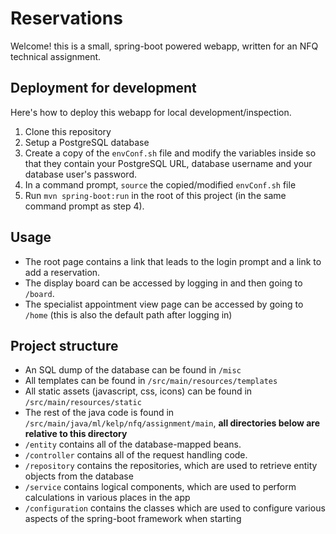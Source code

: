 # Reservations

Welcome! this is a small, spring-boot powered webapp, written for an NFQ technical assignment.

## Deployment for development

Here's how to deploy this webapp for local development/inspection.

1. Clone this repository
2. Setup a PostgreSQL database
3. Create a copy of the `envConf.sh` file and modify the variables inside so that they contain your PostgreSQL URL, database username and your database user's password.
4. In a command prompt, `source` the copied/modified `envConf.sh` file
5. Run `mvn spring-boot:run` in the root of this project (in the same command prompt as step 4).

## Usage

* The root page contains a link that leads to the login prompt and a link to add a reservation.
* The display board can be accessed by logging in and then going to `/board`.
* The specialist appointment view page can be accessed by going to `/home` (this is also the default path after logging in)

## Project structure

* An SQL dump of the database can be found in `/misc`
* All templates can be found in `/src/main/resources/templates`
* All static assets (javascript, css, icons) can be found in `/src/main/resources/static`
* The rest of the java code is found in `/src/main/java/ml/kelp/nfq/assignment/main`, **all directories below are relative to this directory**
* `/entity` contains all of the database-mapped beans.
* `/controller` contains all of the request handling code.
* `/repository` contains the repositories, which are used to retrieve entity objects from the database
* `/service` contains logical components, which are used to perform calculations in various places in the app
* `/configuration` contains the classes which are used to configure various aspects of the spring-boot framework when starting
